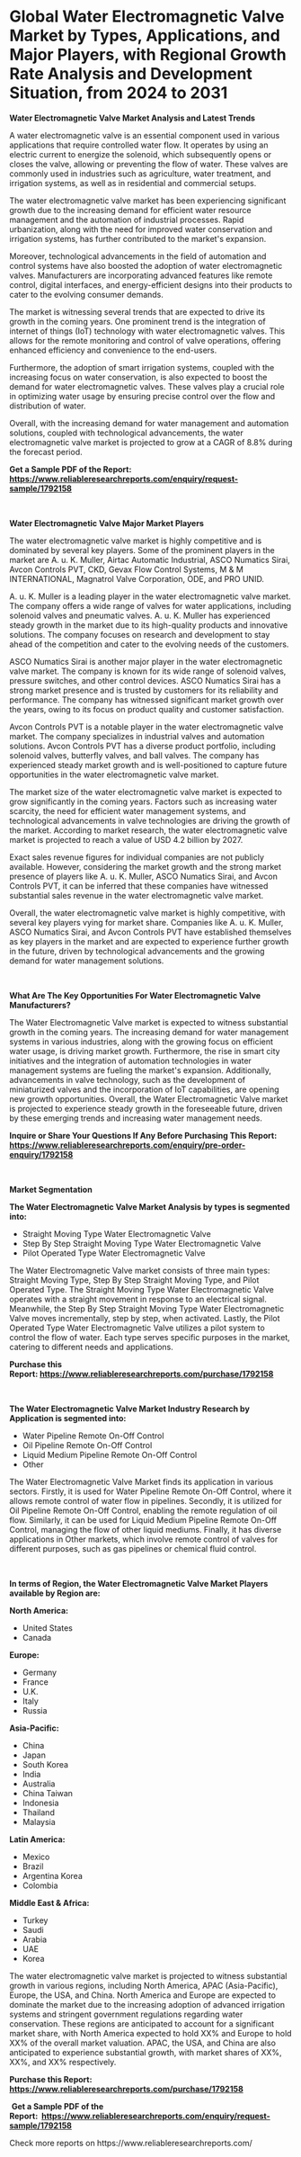 <p><h1>Global Water Electromagnetic Valve Market by Types, Applications, and Major Players, with Regional Growth Rate Analysis and Development Situation, from 2024 to 2031</h1></p><p><strong>Water Electromagnetic Valve Market Analysis and Latest Trends</strong></p>
<p><p>A water electromagnetic valve is an essential component used in various applications that require controlled water flow. It operates by using an electric current to energize the solenoid, which subsequently opens or closes the valve, allowing or preventing the flow of water. These valves are commonly used in industries such as agriculture, water treatment, and irrigation systems, as well as in residential and commercial setups.</p><p>The water electromagnetic valve market has been experiencing significant growth due to the increasing demand for efficient water resource management and the automation of industrial processes. Rapid urbanization, along with the need for improved water conservation and irrigation systems, has further contributed to the market's expansion.</p><p>Moreover, technological advancements in the field of automation and control systems have also boosted the adoption of water electromagnetic valves. Manufacturers are incorporating advanced features like remote control, digital interfaces, and energy-efficient designs into their products to cater to the evolving consumer demands.</p><p>The market is witnessing several trends that are expected to drive its growth in the coming years. One prominent trend is the integration of internet of things (IoT) technology with water electromagnetic valves. This allows for the remote monitoring and control of valve operations, offering enhanced efficiency and convenience to the end-users.</p><p>Furthermore, the adoption of smart irrigation systems, coupled with the increasing focus on water conservation, is also expected to boost the demand for water electromagnetic valves. These valves play a crucial role in optimizing water usage by ensuring precise control over the flow and distribution of water.</p><p>Overall, with the increasing demand for water management and automation solutions, coupled with technological advancements, the water electromagnetic valve market is projected to grow at a CAGR of 8.8% during the forecast period.</p></p>
<p><strong>Get a Sample PDF of the Report:&nbsp; <a href="https://www.reliableresearchreports.com/enquiry/request-sample/1792158">https://www.reliableresearchreports.com/enquiry/request-sample/1792158</a></strong></p>
<p>&nbsp;</p>
<p><strong>Water Electromagnetic Valve Major Market Players</strong></p>
<p><p>The water electromagnetic valve market is highly competitive and is dominated by several key players. Some of the prominent players in the market are A. u. K. Muller, Airtac Automatic Industrial, ASCO Numatics Sirai, Avcon Controls PVT, CKD, Gevax Flow Control Systems, M & M INTERNATIONAL, Magnatrol Valve Corporation, ODE, and PRO UNID.</p><p>A. u. K. Muller is a leading player in the water electromagnetic valve market. The company offers a wide range of valves for water applications, including solenoid valves and pneumatic valves. A. u. K. Muller has experienced steady growth in the market due to its high-quality products and innovative solutions. The company focuses on research and development to stay ahead of the competition and cater to the evolving needs of the customers.</p><p>ASCO Numatics Sirai is another major player in the water electromagnetic valve market. The company is known for its wide range of solenoid valves, pressure switches, and other control devices. ASCO Numatics Sirai has a strong market presence and is trusted by customers for its reliability and performance. The company has witnessed significant market growth over the years, owing to its focus on product quality and customer satisfaction.</p><p>Avcon Controls PVT is a notable player in the water electromagnetic valve market. The company specializes in industrial valves and automation solutions. Avcon Controls PVT has a diverse product portfolio, including solenoid valves, butterfly valves, and ball valves. The company has experienced steady market growth and is well-positioned to capture future opportunities in the water electromagnetic valve market.</p><p>The market size of the water electromagnetic valve market is expected to grow significantly in the coming years. Factors such as increasing water scarcity, the need for efficient water management systems, and technological advancements in valve technologies are driving the growth of the market. According to market research, the water electromagnetic valve market is projected to reach a value of USD 4.2 billion by 2027.</p><p>Exact sales revenue figures for individual companies are not publicly available. However, considering the market growth and the strong market presence of players like A. u. K. Muller, ASCO Numatics Sirai, and Avcon Controls PVT, it can be inferred that these companies have witnessed substantial sales revenue in the water electromagnetic valve market.</p><p>Overall, the water electromagnetic valve market is highly competitive, with several key players vying for market share. Companies like A. u. K. Muller, ASCO Numatics Sirai, and Avcon Controls PVT have established themselves as key players in the market and are expected to experience further growth in the future, driven by technological advancements and the growing demand for water management solutions.</p></p>
<p>&nbsp;</p>
<p><strong>What Are The Key Opportunities For Water Electromagnetic Valve Manufacturers?</strong></p>
<p><p>The Water Electromagnetic Valve market is expected to witness substantial growth in the coming years. The increasing demand for water management systems in various industries, along with the growing focus on efficient water usage, is driving market growth. Furthermore, the rise in smart city initiatives and the integration of automation technologies in water management systems are fueling the market's expansion. Additionally, advancements in valve technology, such as the development of miniaturized valves and the incorporation of IoT capabilities, are opening new growth opportunities. Overall, the Water Electromagnetic Valve market is projected to experience steady growth in the foreseeable future, driven by these emerging trends and increasing water management needs.</p></p>
<p><strong>Inquire or Share Your Questions If Any Before Purchasing This Report: <a href="https://www.reliableresearchreports.com/enquiry/pre-order-enquiry/1792158">https://www.reliableresearchreports.com/enquiry/pre-order-enquiry/1792158</a></strong></p>
<p>&nbsp;</p>
<p><strong>Market Segmentation</strong></p>
<p><strong>The Water Electromagnetic Valve Market Analysis by types is segmented into:</strong></p>
<p><ul><li>Straight Moving Type Water Electromagnetic Valve</li><li>Step By Step Straight Moving Type Water Electromagnetic Valve</li><li>Pilot Operated Type Water Electromagnetic Valve</li></ul></p>
<p><p>The Water Electromagnetic Valve market consists of three main types: Straight Moving Type, Step By Step Straight Moving Type, and Pilot Operated Type. The Straight Moving Type Water Electromagnetic Valve operates with a straight movement in response to an electrical signal. Meanwhile, the Step By Step Straight Moving Type Water Electromagnetic Valve moves incrementally, step by step, when activated. Lastly, the Pilot Operated Type Water Electromagnetic Valve utilizes a pilot system to control the flow of water. Each type serves specific purposes in the market, catering to different needs and applications.</p></p>
<p><strong>Purchase this Report:&nbsp;<a href="https://www.reliableresearchreports.com/purchase/1792158">https://www.reliableresearchreports.com/purchase/1792158</a></strong></p>
<p>&nbsp;</p>
<p><strong>The Water Electromagnetic Valve Market Industry Research by Application is segmented into:</strong></p>
<p><ul><li>Water Pipeline Remote On-Off Control</li><li>Oil Pipeline Remote On-Off Control</li><li>Liquid Medium Pipeline Remote On-Off Control</li><li>Other</li></ul></p>
<p><p>The Water Electromagnetic Valve Market finds its application in various sectors. Firstly, it is used for Water Pipeline Remote On-Off Control, where it allows remote control of water flow in pipelines. Secondly, it is utilized for Oil Pipeline Remote On-Off Control, enabling the remote regulation of oil flow. Similarly, it can be used for Liquid Medium Pipeline Remote On-Off Control, managing the flow of other liquid mediums. Finally, it has diverse applications in Other markets, which involve remote control of valves for different purposes, such as gas pipelines or chemical fluid control.</p></p>
<p>&nbsp;</p>
<p><strong>In terms of Region, the Water Electromagnetic Valve Market Players available by Region are:</strong></p>
<p>
    <p> <strong> North America: </strong>
        <ul>
            <li>United States</li>
            <li>Canada</li>
        </ul>
        </p> 
    <p> <strong> Europe: </strong>
        <ul>
            <li>Germany</li>
            <li>France</li>
            <li>U.K.</li>
            <li>Italy</li>
            <li>Russia</li>
        </ul>
        </p> 
    <p> <strong> Asia-Pacific: </strong>
        <ul>
            <li>China</li>
            <li>Japan</li>
            <li>South Korea</li>
            <li>India</li>
            <li>Australia</li>
            <li>China Taiwan</li>
            <li>Indonesia</li>
            <li>Thailand</li>
            <li>Malaysia</li>
        </ul>
        </p> 
    <p> <strong> Latin America: </strong>
        <ul>
            <li>Mexico</li>
            <li>Brazil</li>
            <li>Argentina Korea</li>
            <li>Colombia</li>
        </ul>
        </p> 
    <p> <strong> Middle East & Africa: </strong>
        <ul>
            <li>Turkey</li>
            <li>Saudi</li>
            <li>Arabia</li>
            <li>UAE</li>
            <li>Korea</li>
        </ul>
    </p>
    </p>
<p><p>The water electromagnetic valve market is projected to witness substantial growth in various regions, including North America, APAC (Asia-Pacific), Europe, the USA, and China. North America and Europe are expected to dominate the market due to the increasing adoption of advanced irrigation systems and stringent government regulations regarding water conservation. These regions are anticipated to account for a significant market share, with North America expected to hold XX% and Europe to hold XX% of the overall market valuation. APAC, the USA, and China are also anticipated to experience substantial growth, with market shares of XX%, XX%, and XX% respectively.</p></p>
<p><strong>Purchase this Report: <a href="https://www.reliableresearchreports.com/purchase/1792158">https://www.reliableresearchreports.com/purchase/1792158</a></strong></p>
<p>&nbsp;<strong>Get a Sample PDF of the Report:&nbsp;&nbsp;<a href="https://www.reliableresearchreports.com/enquiry/request-sample/1792158">https://www.reliableresearchreports.com/enquiry/request-sample/1792158</a></strong></p>
<p><strong></strong></p>
<p>Check more reports on https://www.reliableresearchreports.com/</p>